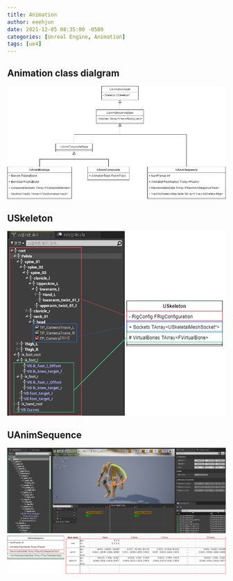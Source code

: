```yaml
---
title: Animation
author: eeehjun
date: 2021-12-05 08:35:00 -0500
categories: [Unreal Engine, Animation]
tags: [ue4]
---
```



## Animation class dialgram
![](/assets/img/ue/animation-class-diagram.png)

## USkeleton
![](/assets/img/ue/animation-skeleton.png)

## UAnimSequence
![](/assets/img/ue/animation-sequence.png)



